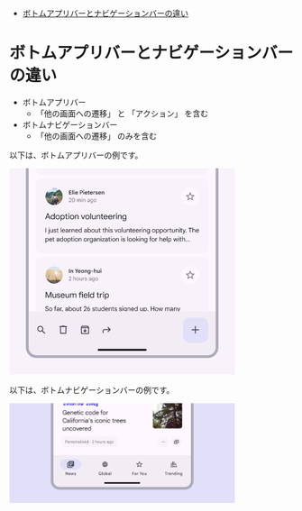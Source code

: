 - [ボトムアプリバーとナビゲーションバーの違い](#ボトムアプリバーとナビゲーションバーの違い)


# ボトムアプリバーとナビゲーションバーの違い

- ボトムアプリバー
  - 「他の画面への遷移」 と 「アクション」 を含む
- ボトムナビゲーションバー
  - 「他の画面への遷移」 のみを含む

以下は、ボトムアプリバーの例です。

<img src="./画像/ボトムアプリバーの例.png" width="400">

以下は、ボトムナビゲーションバーの例です。

<img src="./画像/ボトムナビゲーションバーの例.png" width="400">



